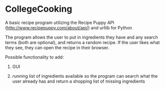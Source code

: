# CollegeCooking
A basic recipe program utilizing the Recipe Puppy API (http://www.recipepuppy.com/about/api/) and urllib for Python

The program allows the user to put in ingredients they have and any search terms (both are optional), and returns a random recipe. If the user likes what they see, they can open the recipe in their browser.

Possible functionality to add:

  1. GUI
  
  2. running list of ingredients available so the program can search what the user already has and return a shopping list of missing ingredients
